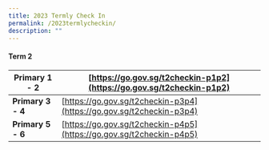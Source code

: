 ```yaml
---
title: 2023 Termly Check In
permalink: /2023termlycheckin/
description: ""
---
```

#### Term 2



| Primary 1 - 2| [https://go.gov.sg/t2checkin-p1p2](https://go.gov.sg/t2checkin-p1p2)<br>| 
| -------- | -------- | 
|**Primary 3 - 4**|[https://go.gov.sg/t2checkin-p3p4](https://go.gov.sg/t2checkin-p3p4)<br>| 
|**Primary 5 - 6**|[https://go.gov.sg/t2checkin-p4p5](https://go.gov.sg/t2checkin-p4p5)<br>